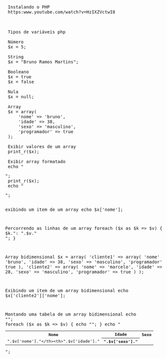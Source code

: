 <pre>
 Instalando o PHP
 https:www.youtube.com/watch?v=HzIXZVctwI8



 Tipos de variáveis php

 Número
 $x = 5;

 String
 $x = "Bruno Ramos Martins";

 Booleano
 $x = true
 $x = false

 Nula
 $x = null;

 Array
 $x = array(
     'nome' => 'bruno',
     'idade' => 38,
     'sexo' => 'masculino',
     'programador' => true
 );

 Exibir valores de um array
 print_r($x);

 Exibir array formatado
 echo "<pre>";
 print_r($x);
 echo "</pre>";

 exibindo um item de um array
 echo $x['nome'];

 Percorrendo as linhas de um array
 foreach ($x as $k => $v) {
     echo $k.": ".$v."<br>";
 }

 Array bidimensional
 $x = array(
     'cliente1' => array(
         'nome' => 'bruno',
         'idade' => 38,
         'sexo' => 'masculino',
         'programador' => true
     ),
     'cliente2' => array(
         'nome' => 'marcelo',
         'idade' => 28,
         'sexo' => 'masculino',
         'programador' => true
     )
 );

 Exibindo um item de um array bidimensional
 echo $x['cliente2']['nome'];

 Montando uma tabela de um array bidimensional
 echo "<table class='table'><tr><th>Nome</th><th>Idade</th><th>Sexo</th></tr>";
 foreach ($x as $k => $v) {
     echo "<tr> <td>".$v['nome']."</th><th>".$v['idade']."</th><th>".$v['sexo']."</th> </tr>";
 }
 echo "</table>";

 </pre>